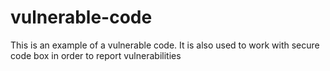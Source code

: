 # vulnerable-code

This is an example of a vulnerable code. It is also used to work with secure code box in order to report vulnerabilities

